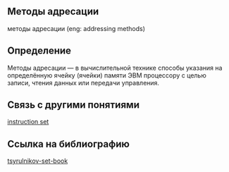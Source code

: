 ## Методы адресации
методы адресации (eng: addressing methods) 

## Определение
Методы адресации — в вычислительной технике способы указания на определённую ячейку (ячейки) памяти ЭВМ процессору с целью записи, чтения данных или передачи управления.

## Связь с другими понятиями

[instruction set](https://github.com/vernikkkkkkkkkkkkkkkkkkk/concept/blob/main/virtual%20machines/instruction%20set/instruction%20set.md)

## Cсылка на библиографию

[tsyrulnikov-set-book](https://github.com/vernikkkkkkkkkkkkkkkkkkk/concept/blob/main/bibliography/instruction%20set/tsyrulnikov-set-book.md)
